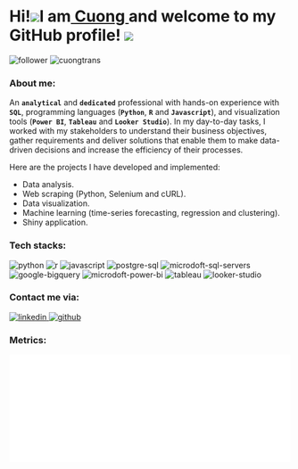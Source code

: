 <h1>Hi!<img src="https://raw.githubusercontent.com/syedareehaquasar/syedareehaquasar/master/gifs/Hi.gif" width="30px">I am<a href="https://www.linkedin.com/in/tranquoccuong2907/"> Cuong </a> and welcome to my GitHub profile! <img src="https://media.giphy.com/media/l0IxYVnue90NNygi4/giphy.gif" width="30px"></h1>

<div>
<img alt="follower" src="https://img.shields.io/github/followers/cuongilluminous?color=0045BC&style=flat&label=Followers&logo=github"/>
<img alt="cuongtrans" src="https://komarev.com/ghpvc/?username=cuongilluminous&color=0045BC&style=flat&label=Profile+Views"/>
</div>

<h3 align="left"><strong>About me:</strong></h3>

An **`analytical`** and **`dedicated`** professional with hands-on experience with **`SQL`**, programming languages (**`Python`**, **`R`** and **`Javascript`**), and visualization tools (**`Power BI`**, **`Tableau`** and **`Looker Studio`**). In my day-to-day tasks, I worked with my stakeholders to understand their business objectives, gather requirements and deliver solutions that enable them to make data-driven decisions and increase the efficiency of their processes.

Here are the projects I have developed and implemented:
* Data analysis.
* Web scraping (Python, Selenium and cURL).
* Data visualization.
* Machine learning (time-series forecasting, regression and clustering).
* Shiny application.

<h3 align="left"><strong>Tech stacks:</strong></h3>
<div>
<img alt="python" src="https://img.shields.io/badge/Python-3776AB?style=flat&logo=python&logoColor=white" height="22px">
<img alt="r" src="https://img.shields.io/badge/R-276DC3?style=flat&logo=r&logoColor=white" height="22px">
<img alt="javascript" src="https://img.shields.io/badge/JavaScript-F7DF1E?style=flat&logo=javascript&logoColor=black" height="22px">
<img alt="postgre-sql" src="https://img.shields.io/badge/PostgreSQL-316192?style=flat&logo=postgresql&logoColor=white" height="22px">
<img alt="microdoft-sql-servers" src="https://img.shields.io/badge/Microsoft_SQL_Server-CC2927?style=flat&logo=microsoft-sql-server&logoColor=white" height="22px">
<img alt="google-bigquery" src="https://img.shields.io/badge/Google_BigQuery-5084E9?style=flat&logo=Google-Analytics&logoColor=white" height="22px">
<img alt="microdoft-power-bi" src="https://img.shields.io/badge/Microsoft_PowerBI-F2C811?style=flat&logo=Power-BI&logoColor=white" height="22px">
<img alt="tableau" src="https://img.shields.io/badge/Tableau-5F889C?style=flat&logo=tableau&logoColor=white" height="22px">
<img alt="looker-studio" src="https://img.shields.io/badge/Looker_Studio-699CF5?style=flat&logo=google&logoColor=white" height="22px">
</div>

<h3 align="left"><strong>Contact me via:</strong></h3>
<div>
  <a href="https://www.linkedin.com/in/tranquoccuong2907/" target="_blank">
    <image alt="linkedin" src="https://img.shields.io/badge/LinkedIn-0A66C2?style=flat&logo=linkedin&logoColor=white" height="22px">
  </a>
  <a href="https://github.com/cuongilluminous" target="_blank">
    <image alt="github" src="https://img.shields.io/badge/Github-181717?style=flat&logo=github&logoColor=white" height="22px">
  </a> 
</div>

<h3 align="left"><strong>Metrics:</strong></h3>
<img align="center" alt="Metrics" src="/github-metrics.svg" width="1500px">
